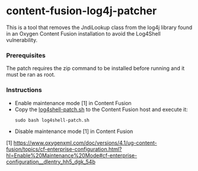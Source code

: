 # content-fusion-log4j-patcher

This is a tool that removes the JndiLookup class from the log4j library found in an Oxygen Content Fusion installation to avoid the Log4Shell vulnerability. 

### Prerequisites
The patch requires the zip command to be installed before running and it must be ran as root.

### Instructions

- Enable maintenance mode [1] in Content Fusion
- Copy the [log4shell-patch.sh](https://github.com/oxygenxml/content-fusion-log4j-patcher/releases/download/1.0.0/log4shell-patch.sh) to the Content Fusion host and execute it:
  ```
  sudo bash log4shell-patch.sh
  ```
- Disable maintenance mode [1] in Content Fusion

[1] https://www.oxygenxml.com/doc/versions/4.1/ug-content-fusion/topics/cf-enterprise-configuration.html?hl=Enable%20Maintenance%20Mode#cf-enterprise-configuration__dlentry_hh5_dgk_54b
